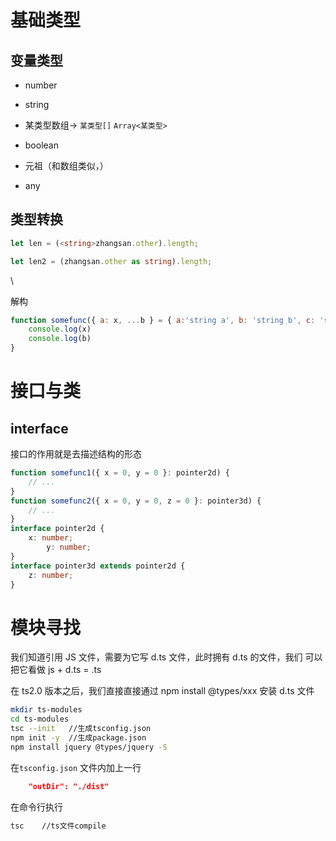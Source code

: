 # 基础类型

## 变量类型

+ number

+ string

+ 某类型数组-> `某类型[]` `Array<某类型>`

+ boolean

+ 元祖（和数组类似，）

+ any

  

## 类型转换

```typescript
let len = (<string>zhangsan.other).length;

let len2 = (zhangsan.other as string).length;
```

\





解构

```js
function somefunc({ a: x, ...b } = { a:'string a', b: 'string b', c: 'string c' }) {
    console.log(x)
    console.log(b)
}
```



# 接口与类

## interface

接口的作用就是去描述结构的形态

```ts
function somefunc1({ x = 0, y = 0 }: pointer2d) {
    // ...
}
function somefunc2({ x = 0, y = 0, z = 0 }: pointer3d) {
    // ...
}
interface pointer2d {
    x: number;
		y: number; 
}
interface pointer3d extends pointer2d {
    z: number;
}
```



# 模块寻找

我们知道引用 JS 文件，需要为它写 d.ts 文件，此时拥有 d.ts 的文件，我们 可以把它看做 js + d.ts = .ts 

在 ts2.0 版本之后，我们直接直接通过 npm install @types/xxx 安装 d.ts 文件

```sh
mkdir ts-modules
cd ts-modules
tsc --init   //生成tsconfig.json
npm init -y  //生成package.json
npm install jquery @types/jquery -S
```

在`tsconfig.json` 文件内加上一行

```json
    "outDir": "./dist"
```

在命令行执行

```sh
tsc    //ts文件compile
```

